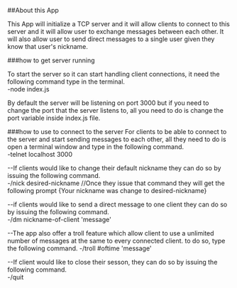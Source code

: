 ##About this App

This App will initialize a TCP server and it will allow clients to connect to this server and it will allow user to exchange messages between each other. It will also allow user to send direct messages to a single user given they know that user's nickname.

###how to get server running

To start the server so it can start handling client connections, it need the following command type in the terminal.  
-node index.js

By default the server will be listening on port 3000 but if you need to change the port that the server listens to, all you need to do is change the port variable inside index.js file.

###how to use to connect to the server
For clients to be able to connect to the server and start sending messages to each other, all they need to do is open a terminal window and type in the following command.  
-telnet localhost 3000

--If clients would like to change their default nickname they can do so by issuing the following command.  
-/nick desired-nickname //Once they issue that command they will get the following prompt {Your nickname was change to desired-nickname}

--if clients would like to send a direct message to one client they can do so by issuing the following command.  
  -/dm nickname-of-client 'message'  

--The app also offer a troll feature which allow client to use a unlimited number of messages at the same to every connected client. to do so, type the following command.
-/troll #oftime 'message'  

--If client would like to close their sesson, they can do so by issuing the following command.  
-/quit  
